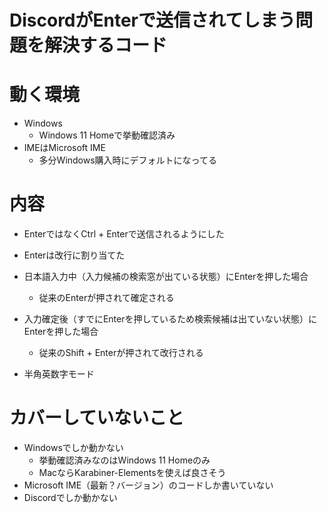 # DiscordがEnterで送信されてしまう問題を解決するコード

# 動く環境
- Windows
  - Windows 11 Homeで挙動確認済み
- IMEはMicrosoft IME
  - 多分Windows購入時にデフォルトになってる

# 内容
- EnterではなくCtrl + Enterで送信されるようにした
- Enterは改行に割り当てた

- 日本語入力中（入力候補の検索窓が出ている状態）にEnterを押した場合
  - 従来のEnterが押されて確定される
- 入力確定後（すでにEnterを押しているため検索候補は出ていない状態）にEnterを押した場合
  - 従来のShift + Enterが押されて改行される
- 半角英数字モード

# カバーしていないこと
- Windowsでしか動かない
  - 挙動確認済みなのはWindows 11 Homeのみ
  - MacならKarabiner-Elementsを使えば良さそう
- Microsoft IME（最新？バージョン）のコードしか書いていない
- Discordでしか動かない